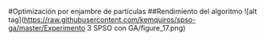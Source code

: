#Optimización por enjambre de partículas
##Rendimiento del algoritmo
![alt tag](https://raw.githubusercontent.com/kemquiros/spso-ga/master/Experimento 3 SPSO con GA/figure_17.png)
